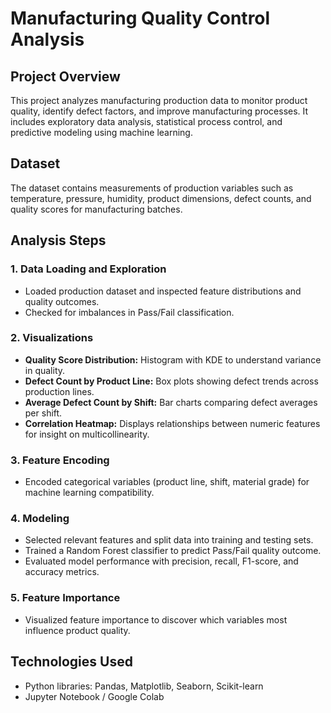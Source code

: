 # Manufacturing Quality Control Analysis

## Project Overview
This project analyzes manufacturing production data to monitor product quality, identify defect factors, and improve manufacturing processes. It includes exploratory data analysis, statistical process control, and predictive modeling using machine learning.

## Dataset
The dataset contains measurements of production variables such as temperature, pressure, humidity, product dimensions, defect counts, and quality scores for manufacturing batches.

## Analysis Steps

### 1. Data Loading and Exploration
- Loaded production dataset and inspected feature distributions and quality outcomes.
- Checked for imbalances in Pass/Fail classification.

### 2. Visualizations
- **Quality Score Distribution:** Histogram with KDE to understand variance in quality.
- **Defect Count by Product Line:** Box plots showing defect trends across production lines.
- **Average Defect Count by Shift:** Bar charts comparing defect averages per shift.
- **Correlation Heatmap:** Displays relationships between numeric features for insight on multicollinearity.

### 3. Feature Encoding
- Encoded categorical variables (product line, shift, material grade) for machine learning compatibility.

### 4. Modeling
- Selected relevant features and split data into training and testing sets.
- Trained a Random Forest classifier to predict Pass/Fail quality outcome.
- Evaluated model performance with precision, recall, F1-score, and accuracy metrics.

### 5. Feature Importance
- Visualized feature importance to discover which variables most influence product quality.

## Technologies Used
- Python libraries: Pandas, Matplotlib, Seaborn, Scikit-learn
- Jupyter Notebook / Google Colab

